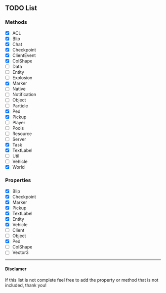 ## TODO List

### Methods
- [x] ACL 
- [x] Blip 
- [x] Chat
- [x] Checkpoint
- [x] ClientEvent
- [x] ColShape
- [ ] Data
- [ ] Entity
- [ ] Explosion
- [x] Marker
- [ ] Native
- [ ] Notification
- [ ] Object
- [ ] Particle
- [x] Ped 
- [x] Pickup
- [ ] Player
- [ ] Pools
- [ ] Resource
- [ ] Server
- [x] Task
- [x] TextLabel
- [ ] Util
- [ ] Vehicle
- [x] World

### Properties
- [x] Blip
- [x] Checkpoint
- [x] Marker
- [x] Pickup
- [x] TextLabel
- [x] Entity
- [x] Vehicle
- [ ] Client
- [ ] Object
- [x] Ped
- [ ] ColShape
- [ ] Vector3
---
#### Disclamer
If this list is not complete feel free to add the property or method that is not included, thank you!
